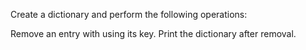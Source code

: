 Create a dictionary and perform the following operations:

Remove an entry with using its key.
Print the dictionary after removal.
